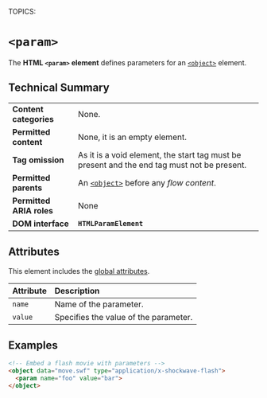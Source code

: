 TOPICS: <param>

# `<param>`

The **HTML `<param>` element** defines parameters for an [`<object>`](/en/webfrontend/<object>) element.

## Technical Summary

|  |  |
| :-- | :-- |
| **Content categories** | None. |
| **Permitted content** | None, it is an empty element. |
| **Tag omission** | As it is a void element, the start tag must be present and the end tag must not be present.|
| **Permitted parents** | An [`<object>`](/en/webfrontend/<object>) before any *flow content*. |
| **Permitted ARIA roles** | None |
| **DOM interface** | **`HTMLParamElement`** |

## Attributes

This element includes the [global attributes](/en/webfrontend/HTML_Global_Attributes).

| Attribute | Description |
| :-- | :-- |
| `name` | Name of the parameter. |
| `value` | Specifies the value of the parameter. |

## Examples

```html
<!-- Embed a flash movie with parameters -->
<object data="move.swf" type="application/x-shockwave-flash">
  <param name="foo" value="bar">
</object>
```
